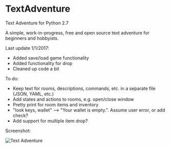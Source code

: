 # TextAdventure

Text Adventure for Python 2.7

A simple, work-in-progress, free and open source text adventure for beginners and hobbyists.

Last update 1/1/2017:
- Added save/load game functionality
- Added functionality for drop
- Cleaned up code a bit


To do:
- Keep text for rooms, descriptions, commands, etc. in a separate file (JSON, YAML, etc.)
- Add states and actions to rooms, e.g. open/close window
- Pretty print for room items and inventory
- "look keys, wallet" --> "Your wallet is empty.". Assume user error, or add check?
- Add support for multiple item drop?


Screenshot:

![Text Adventure](http://i.imgur.com/N9kHLWl.gif)
